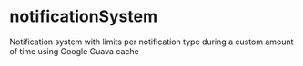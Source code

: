 # notificationSystem
Notification system with limits per notification type during a custom amount of time using Google Guava cache
